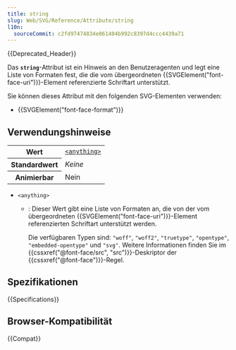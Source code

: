 ```yaml
---
title: string
slug: Web/SVG/Reference/Attribute/string
l10n:
  sourceCommit: c2fd97474834e061404b992c8397d4ccc4439a71
---
```


{{Deprecated_Header}}

Das **`string`**-Attribut ist ein Hinweis an den Benutzeragenten und legt eine Liste von Formaten fest, die die vom übergeordneten {{SVGElement("font-face-uri")}}-Element referenzierte Schriftart unterstützt.

Sie können dieses Attribut mit den folgenden SVG-Elementen verwenden:

- {{SVGElement("font-face-format")}}

## Verwendungshinweise

<table class="properties">
  <tbody>
    <tr>
      <th scope="row">Wert</th>
      <td>
        <code
          ><a href="/de/docs/Web/SVG/Guides/Content_type#anything"
            >&#x3C;anything></a
          ></code
        >
      </td>
    </tr>
    <tr>
      <th scope="row">Standardwert</th>
      <td><em>Keine</em></td>
    </tr>
    <tr>
      <th scope="row">Animierbar</th>
      <td>Nein</td>
    </tr>
  </tbody>
</table>

- `<anything>`

  - : Dieser Wert gibt eine Liste von Formaten an, die von der vom übergeordneten {{SVGElement("font-face-uri")}}-Element referenzierten Schriftart unterstützt werden.

    Die verfügbaren Typen sind: `"woff"`, `"woff2"`, `"truetype"`, `"opentype"`, `"embedded-opentype"` und `"svg"`. Weitere Informationen finden Sie im {{cssxref("@font-face/src", "src")}}-Deskriptor der {{cssxref("@font-face")}}-Regel.

## Spezifikationen

{{Specifications}}

## Browser-Kompatibilität

{{Compat}}
